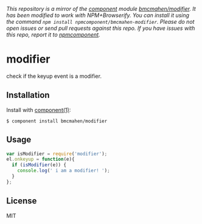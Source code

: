 *This repository is a mirror of the [component](http://component.io) module [bmcmahen/modifier](http://github.com/bmcmahen/modifier). It has been modified to work with NPM+Browserify. You can install it using the command `npm install npmcomponent/bmcmahen-modifier`. Please do not open issues or send pull requests against this repo. If you have issues with this repo, report it to [npmcomponent](https://github.com/airportyh/npmcomponent).*

# modifier

  check if the keyup event is a modifier.

## Installation

  Install with [component(1)](http://component.io):

    $ component install bmcmahen/modifier

## Usage

```javascript
var isModifier = require('modifier');
el.onkeyup = function(e){
  if (isModifier(e)) {
    console.log(' i am a modifier! ');
  }
};
```

## License

  MIT
